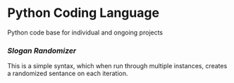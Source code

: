 # Python Coding Language
Python code base for individual and ongoing projects


### *Slogan Randomizer*
This is a simple syntax, which when run through multiple instances, creates a randomized sentance on each iteration.

  
